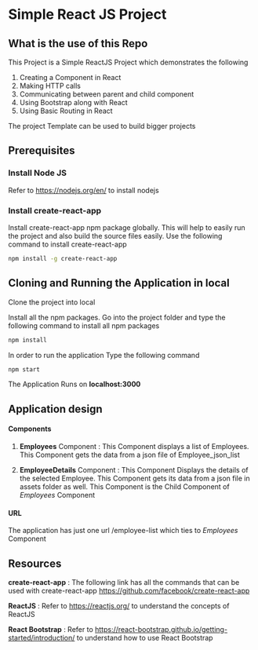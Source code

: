 # Simple React JS Project

## What is the use of this Repo

This Project is a Simple ReactJS Project which demonstrates the following
1. Creating a Component in React
2. Making HTTP calls
3. Communicating between parent and child component
4. Using Bootstrap along with React
5. Using Basic Routing in React

The project Template can be used to build bigger projects

<!-- ## Live Application URL

### https://aditya-sridhar.github.io/simple-reactjs-app
This URL has the application deployed in -->

## Prerequisites

### Install Node JS
Refer to https://nodejs.org/en/ to install nodejs

### Install create-react-app
Install create-react-app npm package globally. This will help to easily run the project and also build the source files easily. Use the following command to install create-react-app

```bash
npm install -g create-react-app
```
<!-- ## Live Application URL

The Application is deployed in https://aditya-sridhar.github.io/simple-reactjs-app

Click on the link to see the application -->

## Cloning and Running the Application in local

Clone the project into local

Install all the npm packages. Go into the project folder and type the following command to install all npm packages

```bash
npm install
```

In order to run the application Type the following command

```bash
npm start
```

The Application Runs on **localhost:3000**

## Application design

#### Components

1. **Employees** Component : This Component displays a list of Employees. This Component gets the data from a json file of Employee_json_list

2. **EmployeeDetails** Component : This Component Displays the details of the selected Employee. This Component gets its data from a json file in assets folder as well. This Component is the Child Component of *Employees* Component


#### URL

The application has just one url /employee-list which ties to *Employees* Component

## Resources

**create-react-app** : The following link has all the commands that can be used with create-react-app
https://github.com/facebook/create-react-app

**ReactJS** : Refer to https://reactjs.org/ to understand the concepts of ReactJS

**React Bootstrap** : Refer to https://react-bootstrap.github.io/getting-started/introduction/ to understand how to use React Bootstrap
